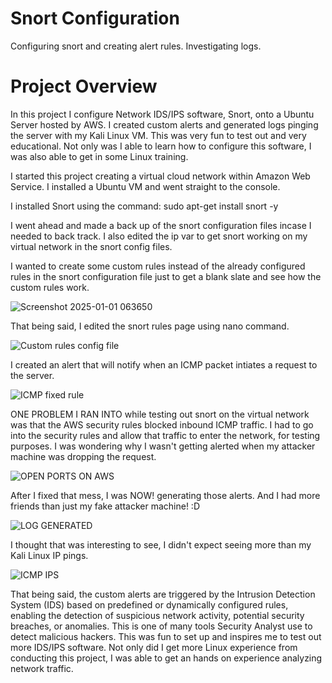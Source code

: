 # Snort Configuration
Configuring snort and creating alert rules. Investigating logs.


<h1> Project Overview</h1>
In this project I configure Network IDS/IPS software, Snort, onto a Ubuntu Server hosted by AWS. I created custom alerts and generated logs pinging the server with my Kali Linux VM. This was very fun to test out and very educational. Not only was I able to learn how to configure this software, I was also able to get in some Linux training. 



I started this project creating a virtual cloud network within Amazon Web Service. I installed a Ubuntu VM and went straight to the console. 

I installed Snort using the command:
sudo apt-get install snort -y

I went ahead and made a back up of the snort configuration files incase I needed to back track. I also edited the ip var to get snort working on my virtual network in the snort config files. 

I wanted to create some custom rules instead of the already configured rules in the snort configuration file just to get a blank slate and see how the custom rules work.

![Screenshot 2025-01-01 063650](https://github.com/user-attachments/assets/9b96fb98-8cae-4058-91f6-30cf816a9aed)

That being said, I edited the snort rules page using nano command.


![Custom rules config file](https://github.com/user-attachments/assets/5cf7dd69-1a95-4a61-9e11-83200531c7ff)

I created an alert that will notify when an ICMP packet intiates a request to the server. 

![ICMP fixed rule](https://github.com/user-attachments/assets/b2525c39-37c1-4a8c-a18e-366d609eeceb)


ONE PROBLEM I RAN INTO while testing out snort on the virtual network was that the AWS security rules blocked inbound ICMP traffic. I had to go into the security rules and allow that traffic to enter the network, for testing purposes. I was wondering why I wasn't getting alerted when my attacker machine was dropping the request. 

![OPEN PORTS ON AWS](https://github.com/user-attachments/assets/0f608374-5438-405a-b43e-458315893a83)

After I fixed that mess, I was NOW! generating those alerts. And I had more friends than just my fake attacker machine! :D

![LOG GENERATED](https://github.com/user-attachments/assets/5d72e3eb-9c66-4d36-9d9e-112a36d59f25)

I thought that was interesting to see, I didn't expect seeing more than my Kali Linux IP pings. 

![ICMP IPS](https://github.com/user-attachments/assets/d56e23db-ce59-42d3-8900-17859ee7020a)


That being said, the custom alerts are triggered by the Intrusion Detection System (IDS) based on predefined or dynamically configured rules, enabling the detection of suspicious network activity, potential security breaches, or anomalies. This is one of many tools Security Analyst use to detect malicious hackers. This was fun to set up and inspires me to test out more IDS/IPS software. Not only did I get more Linux experience from conducting this project, I was able to get an hands on experience analyzing network traffic. 




